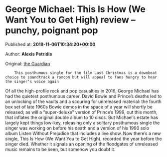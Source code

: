
# George Michael: This Is How (We Want You to Get High) review – punchy, poignant pop

Published at: **2019-11-06T10:34:20+00:00**

Author: **Alexis Petridis**

Original: [the Guardian](https://www.theguardian.com/music/2019/nov/06/george-michael-this-is-how-we-want-you-to-get-high-review)


        This posthumous single for the film Last Christmas is a downbeat choice to soundtrack a romcom but will appeal to fans hungry to hear the singer’s voice again
      
Of all the high-profile rock and pop casualties in 2016, George Michael has had the quietest posthumous career. David Bowie and Prince’s deaths led to an unlocking of the vaults and a scouring for unreleased material: the fourth box set of late 1960s Bowie demos in the space of a year will shortly be released; as will a “super-deluxe” version of Prince’s 1999, out this month, that inflates the original double album to 10 discs. But Michael’s estate has largely kept things low-key, releasing only a solitary posthumous single the singer was working on before his death and a version of his 1990 solo album Listen Without Prejudice that includes a live show. Now there’s a new single, This Is How (We Want You to Get High), recorded the year before the singer died. Whether it signals an opening of the floodgates of unreleased music remains to be seen, but somehow you doubt it.
